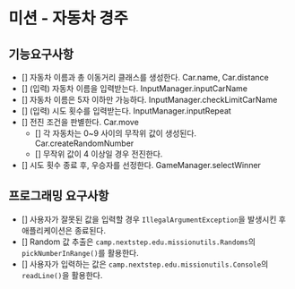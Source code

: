 # 미션 - 자동차 경주

## 기능요구사항
- [] 자동차 이름과 총 이동거리 클래스를 생성한다. Car.name, Car.distance
- [] (입력) 자동차 이름을 입력받는다. InputManager.inputCarName
- [] 자동차 이름은 5자 이하만 가능하다. InputManager.checkLimitCarName
- [] (입력) 시도 횟수를 입력받는다.  InputManager.inputRepeat
- [] 전진 조건을 판별한다. Car.move
    - [] 각 자동차는 0~9 사이의 무작위 값이 생성된다. Car.createRandomNumber
    - [] 무작위 값이 4 이상일 경우 전진한다.
- [] 시도 횟수 종료 후, 우승자를 선정한다. GameManager.selectWinner

## 프로그래밍 요구사항
- [] 사용자가 잘못된 값을 입력할 경우 `IllegalArgumentException`을 발생시킨 후 애플리케이션은 종료된다.
- [] Random 값 추출은 `camp.nextstep.edu.missionutils.Randoms`의 `pickNumberInRange()`를 활용한다.
- [] 사용자가 입력하는 값은 `camp.nextstep.edu.missionutils.Console`의 `readLine()`을 활용한다.
